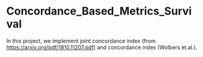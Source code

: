 # Concordance_Based_Metrics_Survival
In this project, we implement joint concordance index (from https://arxiv.org/pdf/1810.11207.pdf) and concordance index (Wolbers et.al.). 
